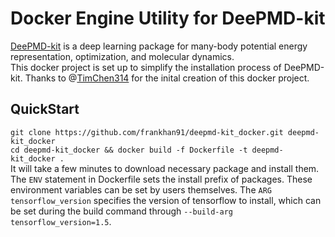 # Docker Engine Utility for DeePMD-kit
[DeePMD-kit](https://github.com/deepmodeling/deepmd-kit#run-md-with-native-code) is a deep learning package for many-body potential energy representation, optimization, and molecular dynamics.   
This docker project is set up to simplify the installation process of DeePMD-kit.
Thanks to @[TimChen314](https://github.com/TimChen314) for the inital creation of this docker project.

## QuickStart 
`git clone https://github.com/frankhan91/deepmd-kit_docker.git deepmd-kit_docker`   
`cd deepmd-kit_docker && docker build -f Dockerfile -t deepmd-kit_docker .`   
It will take a few minutes to download necessary package and install them.   
The `ENV` statement in Dockerfile sets the install prefix of packages. These environment variables can be set by users themselves.
The `ARG tensorflow_version` specifies the version of tensorflow to install, which can be set during the build command through `--build-arg tensorflow_version=1.5`.
